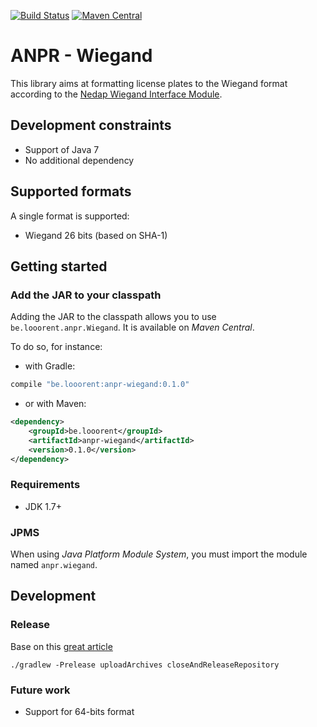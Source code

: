 [![Build Status](https://travis-ci.org/looorent/anpr-weigand.svg?branch=master)](https://travis-ci.org/looorent/anpr-weigand)
[![Maven Central](https://maven-badges.herokuapp.com/maven-central/be.looorent/anpr-weigand/badge.svg)](http://search.maven.org/#artifactdetails%7Cbe.looorent%7Canpr-weigand)

# ANPR - Wiegand

This library aims at formatting license plates to the Wiegand format according to the [Nedap Wiegand Interface Module](https://www.nedapidentification.com/products/anpr/wiegand-interface-module/).

## Development constraints

* Support of Java 7
* No additional dependency

## Supported formats

A single format is supported:

* Wiegand 26 bits (based on SHA-1)

## Getting started

### Add the JAR to your classpath

Adding the JAR to the classpath allows you to use `be.looorent.anpr.Wiegand`. It is available on _Maven Central_.

To do so, for instance:
* with Gradle:
```groovy
compile "be.looorent:anpr-wiegand:0.1.0"
```
* or with Maven:
```xml
<dependency>
    <groupId>be.looorent</groupId>
    <artifactId>anpr-wiegand</artifactId>
    <version>0.1.0</version>
</dependency>
```

### Requirements

* JDK 1.7+

### JPMS

When using _Java Platform Module System_, you must import the module named `anpr.wiegand`.

## Development

### Release

Base on this [great article](https://nemerosa.ghost.io/2015/07/01/publishing-to-the-maven-central-using-gradle/)
```shell
./gradlew -Prelease uploadArchives closeAndReleaseRepository
```

### Future work

* Support for 64-bits format

